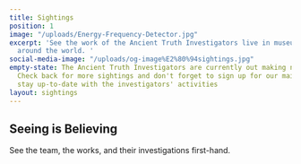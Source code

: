 ```yaml
---
title: Sightings
position: 1
image: "/uploads/Energy-Frequency-Detector.jpg"
excerpt: 'See the work of the Ancient Truth Investigators live in museums and galleries
  around the world. '
social-media-image: "/uploads/og-image%E2%80%94sightings.jpg"
empty-state: The Ancient Truth Investigators are currently out making new discoveries.
  Check back for more sightings and don't forget to sign up for our mailing list to
  stay up-to-date with the investigators' activities
layout: sightings
---
```


## Seeing is Believing

See the team, the works, and their investigations first-hand.
